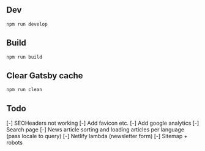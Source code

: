 ## Dev

`npm run develop`


## Build

`npm run build`


## Clear Gatsby cache

`npm run clean`

## Todo

[-] SEOHeaders not working
[-] Add favicon etc.
[-] Add google analytics
[-] Search page
[-] News article sorting and loading articles per language (pass locale to query)
[-] Netlify lambda (newsletter form)
[-] Sitemap + robots